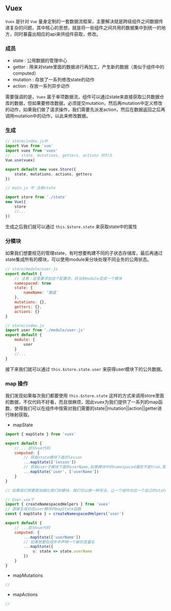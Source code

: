 ## Vuex

`Vuex` 是针对 `Vue` 量身定制的一套数据流框架，主要解决就是跨级组件之间数据传递复杂的问题，其中核心的思想，就是将一些组件之间共用的数据集中到统一的地方，同时暴露出相应的api来供组件获取，修改。

### 成员

+ state : 公用数据的管理中心
+ getter : 用来对state里面的数据进行再加工，产生新的数据（类似于组件中的computed）
+ mutation : 存放了一系列修改state的动作
+ action : 存放一系列异步动作

需要强调的是，`Vuex` 属于单项数据流，组件可以通过state来直接获取公共数据仓库的数据，但如果要修改数据，必须提交mutation，然后再mutation中定义修改的动作，如果我们做了请求操作，我们需要先派发action，然后在数据返回之后再调用mutation中的动作，以此来修改数据。

### 生成

```javascript
// store/index.js中
import Vue from 'vue'
import vuex from 'vuex'
// ... state, mutations, getters, actions 的引入
Vue.use(vuex)

export default new vuex.Store({
	state, mutations, actions, getters
})

// main.js 中 注册state

import store from './state'
new Vue({
	store
	//...
})

```

生成之后我们就可以通过 `this.$store.state` 来获取state中的属性

### 分模块

如果我们想要规范的管理state，有时想要构建不同的子状态存储库，最后再通过state集成所有的模块，可以使用module来分块处理不同业务的公用状态。

```javascript
// store/module/user.js
export default {
	// 注意：这里要添加这个配置项，将当前module变成一个模块
	namespaced: true
	state: {
		nameName: '测试'
	},
	mutations: {},
	getters: {},
	actions: {}
}

// store/index.js
import user from './module/user.js'
export default {
	module: {
		user
	}
	//...
}
```

接下来我们就可以通过 `this.$store.state.user` 来获得user模块下的公共数据。

### map 操作

我们发现如果每次我们都要使用 `this.$store.state` 这样的方式来调用store里面的数据，不仅代码不好看，而且很麻烦，因此vuex为我们提供了一系列的map函数，使得我们可以在组件中按需对我们需要的state||mutation||action||getter进行映射获取。

+ mapState

```javascript
import { mapState } from 'vuex'

export default {
	// ...部分vue代码
	computed: {
		// 获取state模块下面的lesson
		...mapState(['lesson'])
		// 获取user子模块下面的userName,如果模块中的namespaced属性不是true,那么这种方法是不能获取到user模块的
		...mapState('user', ['userName'])
	}
}

// 如果我们想要更加细化我们的模块，我们可以换一种写法，让一个组件对应一个自己的state

// User.vue下
import { createNamespacedHelpers } from 'vuex'
// 直接生成对应user模块的mapState函数
const { mapState } = createNamespacedHelpers('user')

export default {
	// ...部分vue代码
	computed: {
		...mapState(['userName'])
		// 如果想要在组件中声明一个新的变量名
		...mapState({
			u: state => state.userName
		})
	}
}
```

+ mapMutations

```javascript
// 
```

+ mapActions

```javascript
// 
```